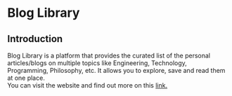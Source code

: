 # Blog Library
## Introduction
Blog Library is a platform that provides the curated list of the personal articles/blogs on multiple topics like Engineering, Technology, Programming, Philosophy, etc.
It allows you to explore, save and read them at one place. </br>
You can visit the website and find out more on this [link.](https://bloglibrary.netlify.app)

